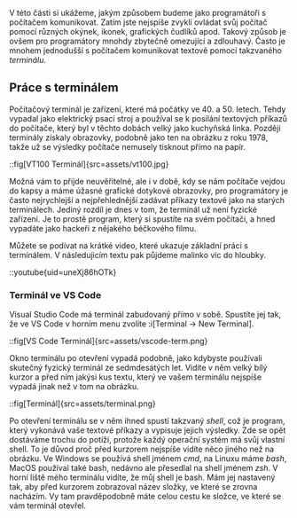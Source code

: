 V této části si ukážeme, jakým způsobem budeme jako programátoři s počítačem komunikovat. Zatím jste nejspíše zvyklí ovládat svůj počítač pomocí různých okýnek, ikonek, grafických čudlíků apod. Takový způsob je ovšem pro programátory mnohdy zbytečně omezující a zdlouhavý. Často je mnohem jednodušší s počítačem komunikovat textově pomocí takzvaného _terminálu_.

## Práce s terminálem

Počítačový terminál je zařízení, které má počátky ve 40. a 50. letech. Tehdy vypadal jako elektrický psací stroj a používal se k posílání textových příkazů do počítače, který byl v těchto dobách velký jako kuchyňská linka. Později terminály získaly obrazovky, podobně jako ten na obrázku z roku 1978, takže už se výsledky počítače nemusely tisknout přímo na papír.

::fig[VT100 Terminál]{src=assets/vt100.jpg}

Možná vám to přijde neuvěřitelné, ale i v době, kdy se nám počítače vejdou do kapsy a máme úžasné grafické dotykové obrazovky, pro programátory je často nejrychlejší a nejpřehlednější zadávat příkazy textově jako na starých terminálech. Jediný rozdíl je dnes v tom, že terminál už není fyzické zařízení. Je to prostě program, který si spustíte na svém počítači, a hned vypadáte jako hackeři z nějakého béčkového filmu.

Můžete se podívat na krátké video, které ukazuje základní práci s termínálem. V následujicím textu pak půjdeme malinko víc do hloubky.

::youtube{uid=uneXj86hOTk}

### Terminál ve VS Code

Visual Studio Code má terminál zabudovaný přímo v sobě. Spustíte jej tak, že ve VS Code v horním menu zvolíte :i[Terminal → New Terminal].

::fig[VS Code Terminál]{src=assets/vscode-term.png}

Okno terminálu po otevření vypadá podobně, jako kdybyste používali skutečný fyzický terminál ze sedmdesátých let. Vidíte v něm velký bílý kurzor a před ním jakýsi kus textu, který ve vašem terminálu nejspíše vypadá jinak než v tom na obrázku.

::fig[Terminál]{src=assets/terminal.png}

Po otevření terminálu se v něm ihned spustí takzvaný _shell_, což je program, který vykonává vaše textové příkazy a vypisuje jejich výsledky. Zde se opět dostáváme trochu do potíží, protože každý operační systém má svůj vlastní shell. To je důvod proč před kurzorem nejspíše vidíte něco jiného než na obrázku. Ve Windows se používá shell jménem _cmd_, na Linuxu máme _bash_, MacOS používal také bash, nedávno ale přesedlal na shell jménem _zsh_. V horní liště mého terminálu vidíte, že můj shell je bash. Mám jej nastavený tak, aby před kurzorem zobrazoval název složky, ve které se zrovna nacházím. Vy tam pravděpodobně máte celou cestu ke složce, ve které se vám terminál otevřel.